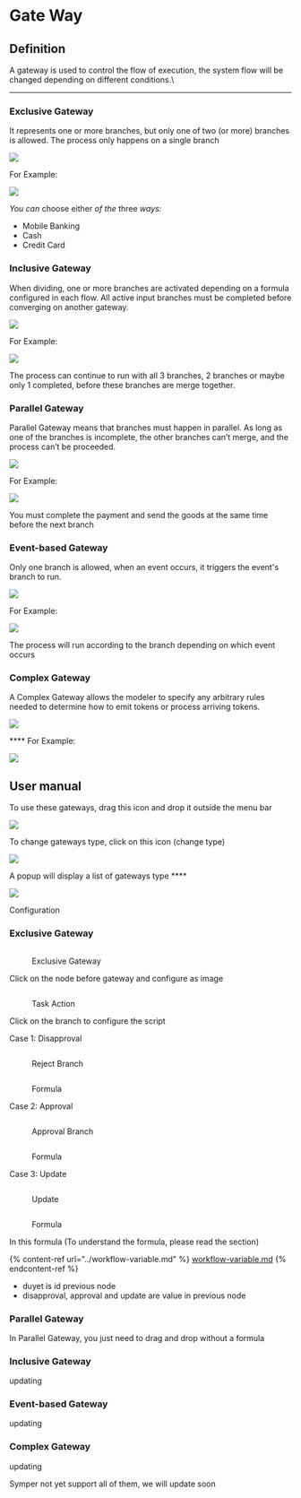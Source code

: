 # Gate Way

## **Definition**

A gateway is used to control the flow of execution, the system flow will be changed depending on different conditions.\\

***

### Exclusive Gateway

It represents one or more branches, but only one of two (or more) branches is allowed. The process only happens on a single branch

![](https://lh4.googleusercontent.com/iR3TgPK7jMz\_jSywZuFwo2FQtDmow7tvy4B8vpvSIybaF9OApi986UERYZyTLIq2NRcvxUWZUyQhSYqRkwrC7rHCQCYytUZdTuxf1QoQDtKfzgPnpc3RMNKGrvBRKi6JuDr06iyl)

For Example:

![](https://lh6.googleusercontent.com/EkiU1Gty-FyvJULMTwYSzHiYKEfjDOSV32QAGITERWIcKN-MGnoKjDaXjvicpY-vGM0ZqYROlT168lnjdz0lG2MiLtYMypThbVleAJ1aguB3Jr9LVgbZGFZpm4etA20MrFCZ0rO0)

_You_ _can_ choose either _of_ _the_ three _ways:_

* Mobile Banking
* Cash
* Credit Card

### **Inclusive Gateway**

When dividing, one or more branches are activated depending on a formula configured in each flow. All active input branches must be completed before converging on another gateway.

![](https://lh4.googleusercontent.com/LqktXTrAidLdB24-iW0RkFY4f7O\_D5yO749WfPBLCoyn4VkAnwY-n2m6xvdb4hGOn3XwK-fc0d8zAJg4QINKSbgPqxR5o6X3j646l4RVzqqjU2WLiczHX7ib8BC0uG-iGakMFHBj)

For Example:

![](https://lh5.googleusercontent.com/hDEI-Si3sp9U44rJ9RdjgeNLdy8e9FMPOD0e3aoJuH3V7zrR8Kav4KdlDvmB26n8bV7BNcUaobWbNGIIy9Z6PPMTkUfXRB8U9DJs1oM65rJeFZ\_h2ggPtWs89dV4zYM4g9tulFqQ)

The process can continue to run with all 3 branches, 2 branches or maybe only 1 completed, before these branches are merge together.

### **Parallel Gateway**

Parallel Gateway means that branches must happen in parallel. As long as one of the branches is incomplete, the other branches can’t merge, and the process can’t be proceeded.

![](https://lh5.googleusercontent.com/9Haa3JJskJ8JVTofw0iGg\_30Mklkhn1k78Ud0mkCw\_I13JXF\_KKD1dOepUZgPxRd4PaX3Ce25Wh66SuAxN72bdrZGea3zbwdwFZI5jJ49yLEpn3mcRI7GZ5ctfvNVFnPrxcyyuRT)

For Example:

![](https://lh5.googleusercontent.com/-OjC-CEcUCIZ-5cXOYkXHOboh7N30J5IRjVheBh6ZwcShjAOlSaZzT2sU345\_g7EEH90mqBRImgTVvXJCcfiXCOlRU4gtS4oALvXqWA\_VrT7Hb6\_WZer5l9OKJOvi0bysr5120\_i)

You must complete the payment and send the goods at the same time before the next branch

### **Event-based Gateway**

Only one branch is allowed, when an event occurs, it triggers the event's branch to run.

![](https://lh5.googleusercontent.com/9NHOP85HCyqHo4HdvfzR5HrcGbnfvLoHMvJhXlwY4MoCHXRwWQYus6UHO0de7Z2O2WTX4pFQ5C3AYMQkpJ6zKdQgl-mECjfO08eVrto29dJ5riCekXi2YV3peOdETS\_ZRVDeWbti)

For Example:

![](https://lh5.googleusercontent.com/eBDUBngPGmyKNV6vEA46xLUzGHhcIb4FXULTQbO4UM3\_Vz0a7\_mttO\_dXJLajJl9SJdZOCGUDQeJ2s5WC8znqDkZz6lEFu0CrQ\_QpQMFJaWeBuBoX8KjUPxbjWwNxJZLhMlZl0K5)

The process will run according to the branch depending on which event occurs

### **Complex Gateway**

A Complex Gateway allows the modeler to specify any arbitrary rules needed to determine how to emit tokens or process arriving tokens.

![](https://lh6.googleusercontent.com/x2F1tyTKvomSeVfDoagiU4grus6qqebjE0FOItH6Gtyr5-DGka0oHTTYrlckWU11yV0Rv2OeADWgjigWFkx934hcXw-gWuuAcgyP3I4E1DiyoWOEBbMh7qPh8nkMP6htikUbF4K9)

\*\*\*\* For Example:

![](https://lh6.googleusercontent.com/TJKj9UFj-Qa-l8PkrK8TL1KFVpLHXHXEq7ZUfBb37de65ipCbmnXg5xSEgHQw6NpF3beXibxPnUGHyo8TTfko61wQlRMdmJZqBVN2uk\_eXUlUh-O2tYlk7mTp99uQ2kb59e5g4iU)

## **User manual**

To use these gateways, drag this icon and drop it outside the menu bar

![](https://lh3.googleusercontent.com/CpQC6bi8MU994GFGeQ9haFSfjP5zDAwtZyvX8ZE3GRLlv2ceTp8LDIKPOLXIhZwboJ2O43tOubJPZ5STmH\_IVYbE2nJtJ4RHi55hI9AfbbYFjXicPX\_ddYXXGIjyxvY0sdhdYsVM)

To change gateways type, click on this icon (change type)

![](https://lh5.googleusercontent.com/--OaRRsxpd0b8lCtbVuBfJlGYX8gArKlr9Wa19Y31C0Fbw0ah\_2zllLslfRD3tcv1L2whMt6Xso8ahEBOczmyjydhSV-eMi14dlOuXtD3vP3XmuX\_FN7UxjjjYbdbaXL6XeloUDs)

A popup will display a list of gateways type \*\*\*\*

![](https://lh5.googleusercontent.com/SkVxM8Lp7D9Lv0HzN8c2axzc5T\_ljL96\_W8NjeO7f7EBExN-qw7eAAOVWNGqnZ4VeqS6SzbewPqhOol-nSYxc9OqiFKb\_EuuqmmNE3GGY1GYLmZhLEGQ1rVfgqaF7xRk9vJ\_wvcB)

Configuration

### Exclusive Gateway

<figure><img src="../../../.gitbook/assets/image.png" alt=""><figcaption><p>Exclusive Gateway</p></figcaption></figure>

Click on the node before gateway and configure as image

<figure><img src="../../../.gitbook/assets/image (6).png" alt=""><figcaption><p>Task Action</p></figcaption></figure>

Click on the branch to configure the script

Case 1: Disapproval

<figure><img src="../../../.gitbook/assets/image (17).png" alt=""><figcaption><p>Reject Branch</p></figcaption></figure>

<figure><img src="../../../.gitbook/assets/image (3).png" alt=""><figcaption><p>Formula</p></figcaption></figure>

Case 2: Approval

<figure><img src="../../../.gitbook/assets/image (9).png" alt=""><figcaption><p>Approval Branch</p></figcaption></figure>

<figure><img src="../../../.gitbook/assets/image (2).png" alt=""><figcaption><p>Formula</p></figcaption></figure>

Case 3: Update

<figure><img src="../../../.gitbook/assets/image (1).png" alt=""><figcaption><p>Update</p></figcaption></figure>

<figure><img src="../../../.gitbook/assets/image (15).png" alt=""><figcaption><p>Formula</p></figcaption></figure>

In this formula (To understand the formula, please read the section)

{% content-ref url="../workflow-variable.md" %}
[workflow-variable.md](../workflow-variable.md)
{% endcontent-ref %}

* duyet is id previous node
* disapproval, approval and update are value in previous node

### Parallel Gateway

In Parallel Gateway, you just need to drag and drop without a formula

### Inclusive Gateway

updating

### Event-based Gateway

updating

### Complex Gateway

updating

Symper not yet support all of them, we will update soon
